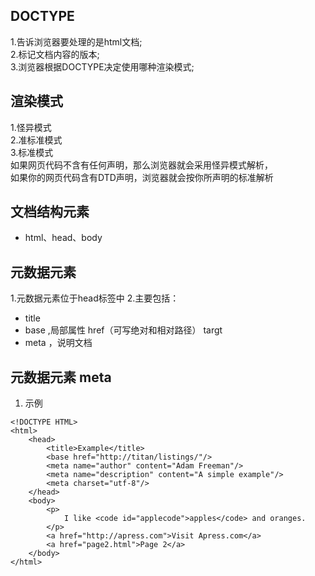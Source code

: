 ## DOCTYPE   
1.告诉浏览器要处理的是html文档;  
2.标记文档内容的版本;  
3.浏览器根据DOCTYPE决定使用哪种渲染模式;  
  
## 渲染模式    
1.怪异模式  
2.准标准模式  
3.标准模式  
  如果网页代码不含有任何声明，那么浏览器就会采用怪异模式解析，   
  如果你的网页代码含有DTD声明，浏览器就会按你所声明的标准解析

## 文档结构元素
 + html、head、body

## 元数据元素
1.元数据元素位于head标签中
2.主要包括：
  * title
  * base ,局部属性 href（可写绝对和相对路径） targt
  * meta ，说明文档

## 元数据元素 meta
1. 示例
```
<!DOCTYPE HTML>
<html>
    <head>
        <title>Example</title>
        <base href="http://titan/listings/"/>
        <meta name="author" content="Adam Freeman"/>
        <meta name="description" content="A simple example"/>
        <meta charset="utf-8"/>
    </head>
    <body>
        <p>
            I like <code id="applecode">apples</code> and oranges.
        </p>
        <a href="http://apress.com">Visit Apress.com</a>
        <a href="page2.html">Page 2</a>
    </body>
</html>
```
